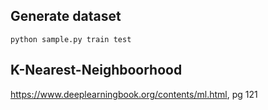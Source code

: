 ## Generate dataset
```
python sample.py train test
```

## K-Nearest-Neighboorhood
https://www.deeplearningbook.org/contents/ml.html, pg 121
